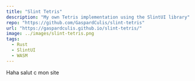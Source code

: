 ```yaml
---
title: "Slint Tetris"
description: "My own Tetris implementation using the SlintUI library"
repo: "https://github.com/GaspardCulis/slint-tetris"
url: "https://gaspardculis.github.io/slint-tetris/"
image: ../images/slint-tetris.png
tags:
  - Rust
  - SlintUI
  - WASM
---
```


Haha salut c mon site
